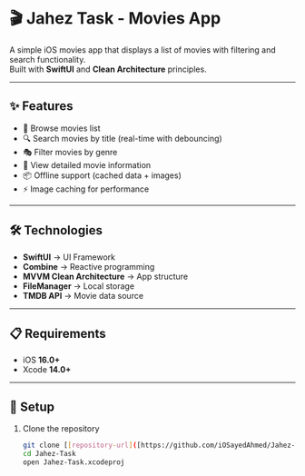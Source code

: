# 🎬 Jahez Task - Movies App

A simple iOS movies app that displays a list of movies with filtering and search functionality.  
Built with **SwiftUI** and **Clean Architecture** principles.

---

## ✨ Features
- 📂 Browse movies list  
- 🔍 Search movies by title (real-time with debouncing)  
- 🎭 Filter movies by genre  
- 📖 View detailed movie information  
- 📦 Offline support (cached data + images)  
- ⚡ Image caching for performance  

---

## 🛠 Technologies
- **SwiftUI** → UI Framework  
- **Combine** → Reactive programming  
- **MVVM Clean Architecture** → App structure  
- **FileManager** → Local storage  
- **TMDB API** → Movie data source  

---

## 📋 Requirements
- iOS **16.0+**  
- Xcode **14.0+**  

---

## 🚀 Setup
1. Clone the repository  
   ```bash
   git clone [[repository-url]([https://github.com/iOSayedAhmed/Jahez-Task/)](https://github.com/iOSayedAhmed/Jahez-Task.git)]
   cd Jahez-Task
   open Jahez-Task.xcodeproj
